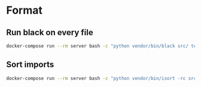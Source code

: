# Format

## Run black on every file

```sh { name=format.black }
docker-compose run --rm server bash -c "python vendor/bin/black src/ test/ --exclude vendor/"
```

## Sort imports

```sh { name=format.isort }
docker-compose run --rm server bash -c "python vendor/bin/isort -rc src/ test/ --skip vendor/ --skip src/models/__init__.py"
```